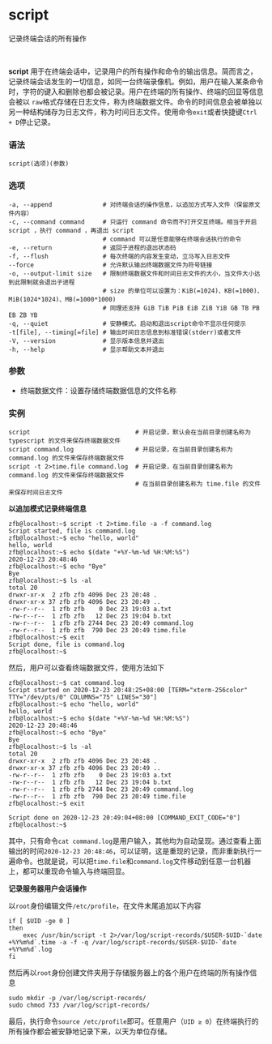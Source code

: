 # script

记录终端会话的所有操作

‍

**script** 用于在终端会话中，记录用户的所有操作和命令的输出信息。简而言之，记录终端会话发生的一切信息，如同一台终端录像机。例如，用户在输入某条命令时，字符的键入和删除也都会被记录。用户在终端的所有操作、终端的回显等信息会被以 `raw`​ 格式存储在日志文件，称为终端数据文件。命令的时间信息会被单独以另一种结构储存为日志文件，称为时间日志文件。使用命令`exit`​或者快捷键`Ctrl + D`​停止记录。

### 语法

```
script(选项)(参数)
```

### 选项

```
-a, --append              # 对终端会话的操作信息，以追加方式写入文件（保留原文件内容）
-c, --command command     # 只运行 command 命令而不打开交互终端。相当于开启 script ，执行 command ，再退出 script
                          # command 可以是任意能够在终端会话执行的命令
-e, --return              # 返回子进程的退出状态码
-f, --flush               # 每次终端的内容发生变动，立马写入日志文件
--force                   # 允许默认输出终端数据文件为符号链接
-o, --output-limit size   # 限制终端数据文件和时间日志文件的大小，当文件大小达到此限制就会退出子进程
                          # size 的单位可以设置为：KiB(=1024)、KB(=1000)、MiB(1024*1024)、MB(=1000*1000)
                          # 同理还支持 GiB TiB PiB EiB ZiB YiB GB TB PB EB ZB YB
-q, --quiet               # 安静模式。启动和退出script命令不显示任何提示
-t[file], --timing[=file] # 输出时间日志信息到标准错误(stderr)或者文件
-V, --version             # 显示版本信息并退出
-h, --help                # 显示帮助文本并退出
```

### 参数

* 终端数据文件：设置存储终端数据信息的文件名称

### 实例

```
script                             # 开启记录，默认会在当前目录创建名称为 typescript 的文件来保存终端数据文件
script command.log                 # 开启记录，在当前目录创建名称为 command.log 的文件来保存终端数据文件
script -t 2>time.file command.log  # 开启记录，在当前目录创建名称为 command.log 的文件来保存终端数据文件
                                   # 在当前目录创建名称为 time.file 的文件来保存时间日志文件
```

**以追加模式记录终端信息**

```
zfb@localhost:~$ script -t 2>time.file -a -f command.log
Script started, file is command.log
zfb@localhost:~$ echo "hello, world"
hello, world
zfb@localhost:~$ echo $(date "+%Y-%m-%d %H:%M:%S")
2020-12-23 20:48:46
zfb@localhost:~$ echo "Bye"
Bye
zfb@localhost:~$ ls -al
total 20
drwxr-xr-x  2 zfb zfb 4096 Dec 23 20:48 .
drwxr-xr-x 37 zfb zfb 4096 Dec 23 20:49 ..
-rw-r--r--  1 zfb zfb    0 Dec 23 19:03 a.txt
-rw-r--r--  1 zfb zfb   12 Dec 23 19:04 b.txt
-rw-r--r--  1 zfb zfb 2744 Dec 23 20:49 command.log
-rw-r--r--  1 zfb zfb  790 Dec 23 20:49 time.file
zfb@localhost:~$ exit
Script done, file is command.log
zfb@localhost:~$
```

然后，用户可以查看终端数据文件，使用方法如下

```
zfb@localhost:~$ cat command.log
Script started on 2020-12-23 20:48:25+08:00 [TERM="xterm-256color" TTY="/dev/pts/0" COLUMNS="75" LINES="30"]
zfb@localhost:~$ echo "hello, world"
hello, world
zfb@localhost:~$ echo $(date "+%Y-%m-%d %H:%M:%S")
2020-12-23 20:48:46
zfb@localhost:~$ echo "Bye"
Bye
zfb@localhost:~$ ls -al
total 20
drwxr-xr-x  2 zfb zfb 4096 Dec 23 20:48 .
drwxr-xr-x 37 zfb zfb 4096 Dec 23 20:49 ..
-rw-r--r--  1 zfb zfb    0 Dec 23 19:03 a.txt
-rw-r--r--  1 zfb zfb   12 Dec 23 19:04 b.txt
-rw-r--r--  1 zfb zfb 2744 Dec 23 20:49 command.log
-rw-r--r--  1 zfb zfb  790 Dec 23 20:49 time.file
zfb@localhost:~$ exit

Script done on 2020-12-23 20:49:04+08:00 [COMMAND_EXIT_CODE="0"]
zfb@localhost:~$
```

其中，只有命令`cat command.log`​是用户输入，其他均为自动呈现。通过查看上面输出的时间`2020-12-23 20:48:46`​，可以证明，这是重现的记录，而非重新执行一遍命令。也就是说，可以把`time.file`​和`command.log`​文件移动到任意一台机器上，都可以重现命令输入与终端回显。

**记录服务器用户会话操作**

以`root`​身份编辑文件`/etc/profile`​，在文件末尾追加以下内容

```
if [ $UID -ge 0 ]
then
    exec /usr/bin/script -t 2>/var/log/script-records/$USER-$UID-`date +%Y%m%d`.time -a -f -q /var/log/script-records/$USER-$UID-`date +%Y%m%d`.log
fi
```

然后再以`root`​身份创建文件夹用于存储服务器上的各个用户在终端的所有操作信息

```
sudo mkdir -p /var/log/script-records/
sudo chmod 733 /var/log/script-records/
```

最后，执行命令`source /etc/profile`​即可。任意用户（`UID ≥ 0`​）在终端执行的所有操作都会被安静地记录下来，以天为单位存储。

‍
